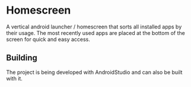 # Homescreen

A vertical android launcher / homescreen that sorts all installed apps by their usage.
The most recently used apps are placed at the bottom of the screen for quick and easy 
access.

## Building

The project is being developed with AndroidStudio and can also be built with it.
